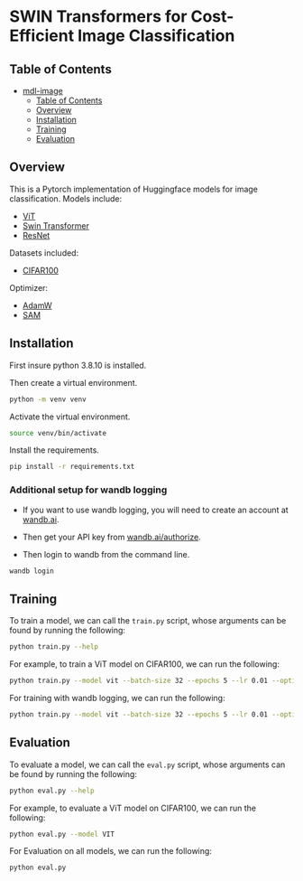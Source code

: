 # SWIN Transformers for Cost-Efficient Image Classification

## Table of Contents

- [mdl-image](#mdl-image)
  - [Table of Contents](#table-of-contents)
  - [Overview](#overview)
  - [Installation](#installation)
  - [Training](#training)
  - [Evaluation](#evaluation)

## Overview

This is a Pytorch implementation of Huggingface models for image classification.
Models include:
- [ViT](https://arxiv.org/abs/2010.11929)
- [Swin Transformer](https://arxiv.org/abs/2103.14030)
- [ResNet](https://arxiv.org/abs/1512.03385)

Datasets included:
- [CIFAR100](https://www.cs.toronto.edu/~kriz/cifar.html)

Optimizer:
- [AdamW](https://arxiv.org/abs/1711.05101)
- [SAM](https://arxiv.org/abs/2010.01412)

## Installation

First insure python 3.8.10 is installed.

Then create a virtual environment.

```bash
python -m venv venv
```

Activate the virtual environment.

```bash
source venv/bin/activate
```

Install the requirements.

```bash
pip install -r requirements.txt
```

### Additional setup for wandb logging

- If you want to use wandb logging, you will need to create an account at [wandb.ai](https://wandb.ai/).

- Then get your API key from [wandb.ai/authorize](https://wandb.ai/authorize).

- Then login to wandb from the command line.

```bash
wandb login
```

## Training

To train a model, we can call the `train.py` script, whose arguments can be found by running the following:

```bash
python train.py --help
```

For example, to train a ViT model on CIFAR100, we can run the following:

```bash
python train.py --model vit --batch-size 32 --epochs 5 --lr 0.01 --optimizer sam
```

For training with wandb logging, we can run the following:

```bash
python train.py --model vit --batch-size 32 --epochs 5 --lr 0.01 --optimizer sam -W
```


## Evaluation

To evaluate a model, we can call the `eval.py` script, whose arguments can be found by running the following:

```bash
python eval.py --help
```

For example, to evaluate a ViT model on CIFAR100, we can run the following:

```bash
python eval.py --model VIT
```

For Evaluation on all models, we can run the following:

```bash
python eval.py
```




